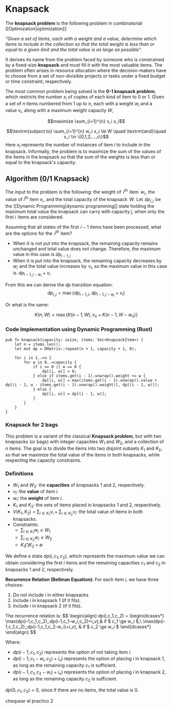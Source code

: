 # Knapsack

The **knapsack problem** is the following problem in combinatorial [[Optimization|optimization]]:

*"Given a set of items, each with a weight and a value, determine which items to include in the collection so that the total weight is less than or equal to a given limit and the total value is as large as possible".*

It derives its name from the problem faced by someone who is constrained by a fixed-size **knapsack** and must fill it with the most valuable items. The problem often arises in resource allocation where the decision-makers have to choose from a set of non-divisible projects or tasks under a fixed budget or time constraint, respectively.

The most common problem being solved is the **0-1 knapsack problem**, which restricts the number $x_i$ of copies of each kind of item to $0$ or $1$. Given a set of $n$ items numbered from $1$ up to $n$, each with a weight $w_i$ and a value $v_i$, along with a maximum weight capacity $W$,

$$maximize \sum_{i=1}^{n} v_i x_i$$

$$\textrm{subject to} \sum_{i=1}^{n} w_i x_i \le W \quad \textrm{and}\quad x_i \in \{0,1,2,...,c\}$$
Here $x_i$ represents the number of instances of item $i$ to include in the knapsack. Informally, the problem is to maximize the sum of the values of the items in the knapsack so that the sum of the weights is less than or equal to the knapsack's capacity.

## **Algorithm** (0/1 Knapsack)
The input to the problem is the following: the weight of   $i^{th}$  item   $w_i$ , the value of $i^{th}$ item $v_i$ , and the total capacity of the knapsack   $W$.
Let  $dp_{i, j}$  be the [[Dynamic Programming|dynamic programming]] state holding the maximum total value the knapsack can carry with capacity $j$, when only the first $i$  items are considered.

Assuming that all states of the first  $i-1$ items have been processed, what are the options for the   $i^{th}$  item?

- When it is not put into the knapsack, the remaining capacity remains unchanged and total value does not change. Therefore, the maximum value in this case is $dp_{i-1,j}$
- When it is put into the knapsack, the remaining capacity decreases by   $w_i$  and the total value increases by  $v_i$, so the maximum value in this case is   $dp_{i-1,j-w_i}+v_i$

From this we can derive the *dp* transition equation:
$$dp_{i,j}=\max\{dp_{i-1,j}, \;dp_{i-1, j-w_i}+v_i\}$$

Or what is the same:

$$K(n, W) = \max\{K(n-1, W), v_n + K(n-1, W-w_n)\}$$


### Code Implementation using Dynamic Programming (Rust)

```
pub fn knapsack(capacity: usize, items: Vec<KnapsackItem>) {  
    let n = items.len();  
    let mut dp = DMatrix::repeat(n + 1, capacity + 1, 0);  
  
    for i in 1..=n {  
        for w in 0..=capacity {  
            if i == 0 || w == 0 {  
                dp[(i, w)] = 0;  
            } else if items.get(i - 1).unwrap().weight <= w {  
                dp[(i, w)] = max(items.get(i - 1).unwrap().value + dp[(i - 1, w - items.get(i - 1).unwrap().weight)], dp[(i - 1, w)]);  
            } else {  
                dp[(i, w)] = dp[(i - 1, w)];  
            }  
        }  
    }  
}
```

### **Knapsack for 2 bags**

This problem is a variant of the classical **Knapsack problem**, but with two knapsacks (or bags) with integer capacities $W_1$​ and $W_2$​, and a collection of $n$ items. The goal is to divide the items into two disjoint subsets $K_1$​ and $K_2$​, so that we maximize the total value of the items in both knapsacks, while respecting the capacity constraints.

### Definitions

- $W_1$ and $W_2$​: the **capacities** of knapsacks 1 and 2, respectively.
- $v_i$: the **value** of item $i$.
- $w_i$: the **weight** of item $i$.
- $K_1$ and $K_2$​​: the sets of items placed in knapsacks 1 and 2, respectively.
- $V(K_1,K_2)$ = $\sum_{i\in K_1}v_i\;+\;\sum_{i \in K_2}v_i$: the total value of items in both knapsacks.
- Constraints: 
	- $\sum_{i\in K_1}w_i \le W_1$ 
	- $\sum_{i\in K_2}w_i \le W_2$
	- $K_1 \bigcap K_2 \;=\; \emptyset$

We define a state $dp(i,c_1,c_2)$, which represents the maximum value we can obtain considering the first $i$ items and the remaining capacities $c_1$ and $c_2$ in knapsacks 1 and 2, respectively.

**Recurrence Relation (Bellman Equation):**
For each item $i$, we have three choices:

1. Do not include $i$ in either knapsacks
2. Include $i$ in knapsack 1 (if it fits).
3. Include $i$ in knapsack 2 (if it fits).

The recurrence relation is: 
$$
 \begin{align}
    dp(i,c_1,c_2) = \begin{dcases*}
        \max(dp(i-1,c_1,c_2),\;dp(i-1,c_1-w_i,c_2)+i_v),& if $ c_1 \ge w_i $,\\
        \max(dp(i-1,c_1,c_2),\;dp(i-1,c_1,c_2-w_i)+i_v), & if $ c_2 \ge w_i $
        \end{dcases*}
  \end{align}
$$

Where: 
- $dp(i-1,c_1,c_2)$ represents the option of not taking item $i$.
- $dp(i-1,c_1-w_i,c_2)+i_v)$ represents the option of placing $i$ in knapsack 1, as long as the remaining capacity $c_1$ is sufficient.
- $dp(i-1,c_1,c_2-w_i)+i_v)$ represents the option of placing $i$ in knapsack 2, as long as the remaining capacity $c_2$ is sufficient.


$dp(0,c_1,c_2) = 0$, since if there are no items, the total value is 0.


chequear el practico 2